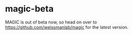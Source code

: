 # magic-beta
MAGIC is out of beta now, so head on over to https://github.com/weissmanlab/magic for the latest version.
